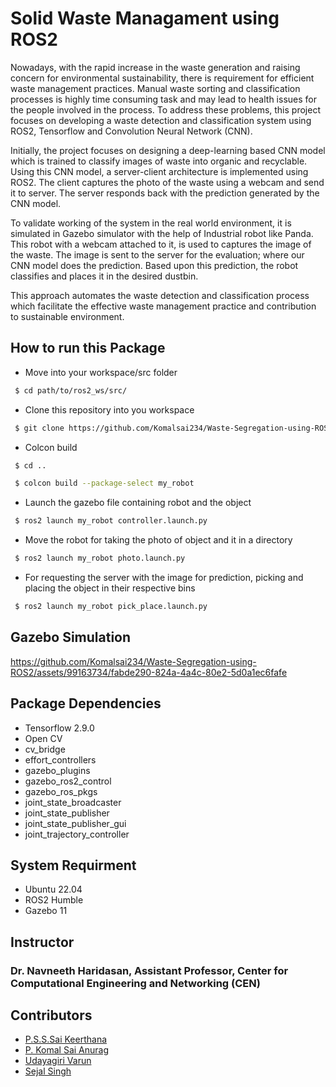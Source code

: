 
# Solid Waste Managament using ROS2

Nowadays, with the rapid increase in the waste generation and raising concern for environmental sustainability, there is requirement for efficient waste management practices. Manual waste sorting and classification processes is highly time consuming task and may lead to health issues for the people involved in the process. To address these problems, this project focuses on developing a waste detection and classification system using ROS2, Tensorflow and Convolution Neural Network (CNN). 

Initially, the project focuses on designing a deep-learning based CNN model which is trained to classify images of waste into organic and recyclable. Using this CNN model, a server-client architecture 
is implemented using ROS2. The client captures the photo of the waste using a webcam and send it to server. The server responds back with the prediction generated by the CNN model.

To validate working of the system in the real world environment, it is simulated in Gazebo simulator with the help of Industrial robot like Panda. This robot with a webcam attached to it, is used to captures the image of the waste. The image is sent to the server for the evaluation; where our CNN model does the prediction. Based upon this prediction, the robot classifies and places it in the desired dustbin.

This approach automates the waste detection and classification process which facilitate the effective waste management practice
and contribution to sustainable environment.


## How to run this Package

- Move into your workspace/src folder
```bash
 $ cd path/to/ros2_ws/src/
  ```


- Clone this repository into you workspace
```bash
 $ git clone https://github.com/Komalsai234/Waste-Segregation-using-ROS2.git
  ```


- Colcon build

```bash
 $ cd .. 

 $ colcon build --package-select my_robot
  ```


- Launch the gazebo file containing robot and the object

```bash
 $ ros2 launch my_robot controller.launch.py
  ```


- Move the robot for taking the photo of object and it in a directory

```bash
 $ ros2 launch my_robot photo.launch.py
  ```

- For requesting the server with the image for prediction, picking and placing the object in their respective bins

```bash
 $ ros2 launch my_robot pick_place.launch.py
  ```

## Gazebo Simulation

https://github.com/Komalsai234/Waste-Segregation-using-ROS2/assets/99163734/fabde290-824a-4a4c-80e2-5d0a1ec6fafe




## Package Dependencies
- Tensorflow 2.9.0
- Open CV
- cv_bridge
- effort_controllers
- gazebo_plugins
- gazebo_ros2_control
- gazebo_ros_pkgs
- joint_state_broadcaster
- joint_state_publisher
- joint_state_publisher_gui
- joint_trajectory_controller



## System Requirment

- Ubuntu 22.04
- ROS2 Humble
- Gazebo 11

## Instructor

### Dr. Navneeth Haridasan, Assistant Professor, Center for Computational Engineering and Networking (CEN)


## Contributors

- [P.S.S.Sai Keerthana](https://github.com/saikeerthana234)
- [P. Komal Sai Anurag](https://www.github.com/komalsai234)
- [Udayagiri Varun](https://github.com/VarunUdayagiri)
- [Sejal Singh](https://github.com/sejal923)

